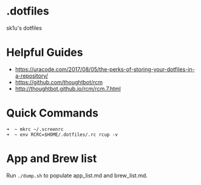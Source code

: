 # .dotfiles
sk1u's dotfiles

# Helpful Guides
- https://uracode.com/2017/08/05/the-perks-of-storing-your-dotfiles-in-a-repository/
- https://github.com/thoughtbot/rcm
- http://thoughtbot.github.io/rcm/rcm.7.html

# Quick Commands
```
➜  ~ mkrc ~/.screenrc
➜  ~ env RCRC=$HOME/.dotfiles/.rc rcup -v
```

# App and Brew list
Run `./dump.sh` to populate app_list.md and brew_list.md.
